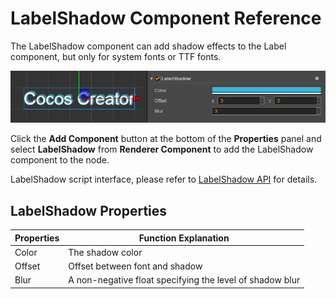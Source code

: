 # LabelShadow Component Reference

The LabelShadow component can add shadow effects to the Label component, but only for system fonts or TTF fonts.

![label-shadow](label/label-shadow.png)

Click the **Add Component** button at the bottom of the **Properties** panel and select **LabelShadow** from **Renderer Component** to add the LabelShadow component to the node.

LabelShadow script interface, please refer to [LabelShadow API](../../../api/zh/classes/LabelShadow.html) for details.

## LabelShadow Properties

| Properties | Function Explanation
| ---------- | ---------- |
| Color  | The shadow color
| Offset | Offset between font and shadow
| Blur   | A non-negative float specifying the level of shadow blur
